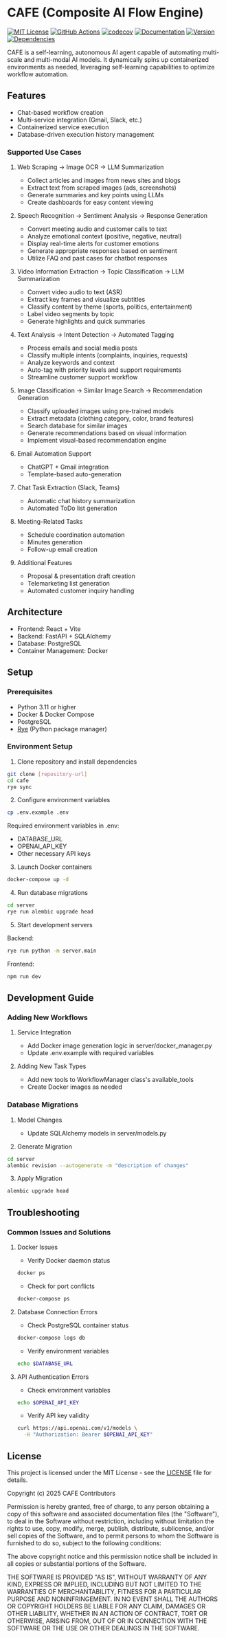 # CAFE (Composite AI Flow Engine)

[![MIT License](https://img.shields.io/badge/License-MIT-green.svg)](https://choosealicense.com/licenses/mit/)
[![GitHub Actions](https://github.com/yourusername/cafe/workflows/CI/badge.svg)](https://github.com/yourusername/cafe/actions)
[![codecov](https://codecov.io/gh/yourusername/cafe/branch/main/graph/badge.svg)](https://codecov.io/gh/yourusername/cafe)
[![Documentation](https://img.shields.io/badge/docs-latest-blue.svg)](https://yourusername.github.io/cafe)
[![Version](https://img.shields.io/github/v/release/yourusername/cafe)](https://github.com/yourusername/cafe/releases)
[![Dependencies](https://status.david-dm.org/gh/yourusername/cafe.svg)](https://david-dm.org/yourusername/cafe)


CAFE is a self-learning, autonomous AI agent capable of automating multi-scale and multi-modal AI models. It dynamically spins up containerized environments as needed, leveraging self-learning capabilities to optimize workflow automation.

## Features

- Chat-based workflow creation
- Multi-service integration (Gmail, Slack, etc.)
- Containerized service execution
- Database-driven execution history management

### Supported Use Cases

1. Web Scraping → Image OCR → LLM Summarization
   - Collect articles and images from news sites and blogs
   - Extract text from scraped images (ads, screenshots)
   - Generate summaries and key points using LLMs
   - Create dashboards for easy content viewing

2. Speech Recognition → Sentiment Analysis → Response Generation
   - Convert meeting audio and customer calls to text
   - Analyze emotional context (positive, negative, neutral)
   - Display real-time alerts for customer emotions
   - Generate appropriate responses based on sentiment
   - Utilize FAQ and past cases for chatbot responses

3. Video Information Extraction → Topic Classification → LLM Summarization
   - Convert video audio to text (ASR)
   - Extract key frames and visualize subtitles
   - Classify content by theme (sports, politics, entertainment)
   - Label video segments by topic
   - Generate highlights and quick summaries

4. Text Analysis → Intent Detection → Automated Tagging
   - Process emails and social media posts
   - Classify multiple intents (complaints, inquiries, requests)
   - Analyze keywords and context
   - Auto-tag with priority levels and support requirements
   - Streamline customer support workflow

5. Image Classification → Similar Image Search → Recommendation Generation
   - Classify uploaded images using pre-trained models
   - Extract metadata (clothing category, color, brand features)
   - Search database for similar images
   - Generate recommendations based on visual information
   - Implement visual-based recommendation engine

6. Email Automation Support
   - ChatGPT + Gmail integration
   - Template-based auto-generation

7. Chat Task Extraction (Slack, Teams)
   - Automatic chat history summarization
   - Automated ToDo list generation

8. Meeting-Related Tasks
   - Schedule coordination automation
   - Minutes generation
   - Follow-up email creation

9. Additional Features
   - Proposal & presentation draft creation
   - Telemarketing list generation
   - Automated customer inquiry handling

## Architecture

- Frontend: React + Vite
- Backend: FastAPI + SQLAlchemy
- Database: PostgreSQL
- Container Management: Docker

## Setup

### Prerequisites

- Python 3.11 or higher
- Docker & Docker Compose
- PostgreSQL
- [Rye](https://rye-up.com/guide/installation/) (Python package manager)

### Environment Setup

1. Clone repository and install dependencies

```bash
git clone [repository-url]
cd cafe
rye sync
```

2. Configure environment variables

```bash
cp .env.example .env
```

Required environment variables in .env:
- DATABASE_URL
- OPENAI_API_KEY
- Other necessary API keys

3. Launch Docker containers

```bash
docker-compose up -d
```

4. Run database migrations

```bash
cd server
rye run alembic upgrade head
```

5. Start development servers

Backend:
```bash
rye run python -m server.main
```

Frontend:
```bash
npm run dev
```

## Development Guide

### Adding New Workflows

1. Service Integration
   - Add Docker image generation logic in server/docker_manager.py
   - Update .env.example with required variables

2. Adding New Task Types
   - Add new tools to WorkflowManager class's available_tools
   - Create Docker images as needed

### Database Migrations

1. Model Changes
   - Update SQLAlchemy models in server/models.py

2. Generate Migration
```bash
cd server
alembic revision --autogenerate -m "description of changes"
```

3. Apply Migration
```bash
alembic upgrade head
```

## Troubleshooting

### Common Issues and Solutions

1. Docker Issues
   - Verify Docker daemon status
   ```bash
   docker ps
   ```
   - Check for port conflicts
   ```bash
   docker-compose ps
   ```

2. Database Connection Errors
   - Check PostgreSQL container status
   ```bash
   docker-compose logs db
   ```
   - Verify environment variables
   ```bash
   echo $DATABASE_URL
   ```

3. API Authentication Errors
   - Check environment variables
   ```bash
   echo $OPENAI_API_KEY
   ```
   - Verify API key validity
   ```bash
   curl https://api.openai.com/v1/models \
     -H "Authorization: Bearer $OPENAI_API_KEY"
   ```

## License

This project is licensed under the MIT License - see the [LICENSE](LICENSE) file for details.

Copyright (c) 2025 CAFE Contributors

Permission is hereby granted, free of charge, to any person obtaining a copy
of this software and associated documentation files (the "Software"), to deal
in the Software without restriction, including without limitation the rights
to use, copy, modify, merge, publish, distribute, sublicense, and/or sell
copies of the Software, and to permit persons to whom the Software is
furnished to do so, subject to the following conditions:

The above copyright notice and this permission notice shall be included in all
copies or substantial portions of the Software.

THE SOFTWARE IS PROVIDED "AS IS", WITHOUT WARRANTY OF ANY KIND, EXPRESS OR
IMPLIED, INCLUDING BUT NOT LIMITED TO THE WARRANTIES OF MERCHANTABILITY,
FITNESS FOR A PARTICULAR PURPOSE AND NONINFRINGEMENT. IN NO EVENT SHALL THE
AUTHORS OR COPYRIGHT HOLDERS BE LIABLE FOR ANY CLAIM, DAMAGES OR OTHER
LIABILITY, WHETHER IN AN ACTION OF CONTRACT, TORT OR OTHERWISE, ARISING FROM,
OUT OF OR IN CONNECTION WITH THE SOFTWARE OR THE USE OR OTHER DEALINGS IN THE
SOFTWARE.
